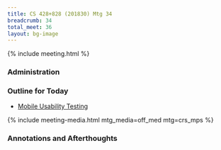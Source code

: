 ```yaml
---
title: CS 428+828 (201830) Mtg 34
breadcrumb: 34
total_meet: 36
layout: bg-image
---
```

{% include meeting.html %}

### Administration


### Outline for Today

* [Mobile Usability Testing](https://vimeo.com/197804803)

{% include meeting-media.html mtg_media=off_med mtg=crs_mps %}


### Annotations and Afterthoughts
